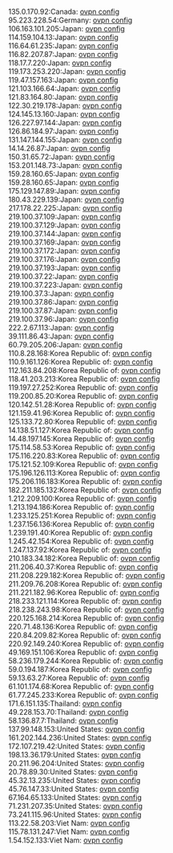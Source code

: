 135.0.170.92:Canada: [ovpn config](vpn/135_0_170_92.ovpn)  
95.223.228.54:Germany: [ovpn config](vpn/95_223_228_54.ovpn)  
106.163.101.205:Japan: [ovpn config](vpn/106_163_101_205.ovpn)  
114.159.104.13:Japan: [ovpn config](vpn/114_159_104_13.ovpn)  
116.64.61.235:Japan: [ovpn config](vpn/116_64_61_235.ovpn)  
116.82.207.87:Japan: [ovpn config](vpn/116_82_207_87.ovpn)  
118.17.7.220:Japan: [ovpn config](vpn/118_17_7_220.ovpn)  
119.173.253.220:Japan: [ovpn config](vpn/119_173_253_220.ovpn)  
119.47.157.163:Japan: [ovpn config](vpn/119_47_157_163.ovpn)  
121.103.166.64:Japan: [ovpn config](vpn/121_103_166_64.ovpn)  
121.83.164.80:Japan: [ovpn config](vpn/121_83_164_80.ovpn)  
122.30.219.178:Japan: [ovpn config](vpn/122_30_219_178.ovpn)  
124.145.13.160:Japan: [ovpn config](vpn/124_145_13_160.ovpn)  
126.227.97.144:Japan: [ovpn config](vpn/126_227_97_144.ovpn)  
126.86.184.97:Japan: [ovpn config](vpn/126_86_184_97.ovpn)  
131.147.144.155:Japan: [ovpn config](vpn/131_147_144_155.ovpn)  
14.14.26.87:Japan: [ovpn config](vpn/14_14_26_87.ovpn)  
150.31.65.72:Japan: [ovpn config](vpn/150_31_65_72.ovpn)  
153.201.148.73:Japan: [ovpn config](vpn/153_201_148_73.ovpn)  
159.28.160.65:Japan: [ovpn config](vpn/159_28_160_65.ovpn)  
159.28.160.65:Japan: [ovpn config](vpn/159_28_160_65.ovpn)  
175.129.147.89:Japan: [ovpn config](vpn/175_129_147_89.ovpn)  
180.43.229.139:Japan: [ovpn config](vpn/180_43_229_139.ovpn)  
217.178.22.225:Japan: [ovpn config](vpn/217_178_22_225.ovpn)  
219.100.37.109:Japan: [ovpn config](vpn/219_100_37_109.ovpn)  
219.100.37.129:Japan: [ovpn config](vpn/219_100_37_129.ovpn)  
219.100.37.144:Japan: [ovpn config](vpn/219_100_37_144.ovpn)  
219.100.37.169:Japan: [ovpn config](vpn/219_100_37_169.ovpn)  
219.100.37.172:Japan: [ovpn config](vpn/219_100_37_172.ovpn)  
219.100.37.176:Japan: [ovpn config](vpn/219_100_37_176.ovpn)  
219.100.37.193:Japan: [ovpn config](vpn/219_100_37_193.ovpn)  
219.100.37.22:Japan: [ovpn config](vpn/219_100_37_22.ovpn)  
219.100.37.223:Japan: [ovpn config](vpn/219_100_37_223.ovpn)  
219.100.37.3:Japan: [ovpn config](vpn/219_100_37_3.ovpn)  
219.100.37.86:Japan: [ovpn config](vpn/219_100_37_86.ovpn)  
219.100.37.87:Japan: [ovpn config](vpn/219_100_37_87.ovpn)  
219.100.37.96:Japan: [ovpn config](vpn/219_100_37_96.ovpn)  
222.2.67.113:Japan: [ovpn config](vpn/222_2_67_113.ovpn)  
39.111.86.43:Japan: [ovpn config](vpn/39_111_86_43.ovpn)  
60.79.205.206:Japan: [ovpn config](vpn/60_79_205_206.ovpn)  
110.8.28.168:Korea Republic of: [ovpn config](vpn/110_8_28_168.ovpn)  
110.9.161.126:Korea Republic of: [ovpn config](vpn/110_9_161_126.ovpn)  
112.163.84.208:Korea Republic of: [ovpn config](vpn/112_163_84_208.ovpn)  
118.41.203.213:Korea Republic of: [ovpn config](vpn/118_41_203_213.ovpn)  
119.197.27.252:Korea Republic of: [ovpn config](vpn/119_197_27_252.ovpn)  
119.200.85.20:Korea Republic of: [ovpn config](vpn/119_200_85_20.ovpn)  
120.142.51.28:Korea Republic of: [ovpn config](vpn/120_142_51_28.ovpn)  
121.159.41.96:Korea Republic of: [ovpn config](vpn/121_159_41_96.ovpn)  
125.133.72.80:Korea Republic of: [ovpn config](vpn/125_133_72_80.ovpn)  
14.138.51.127:Korea Republic of: [ovpn config](vpn/14_138_51_127.ovpn)  
14.48.197.145:Korea Republic of: [ovpn config](vpn/14_48_197_145.ovpn)  
175.114.58.53:Korea Republic of: [ovpn config](vpn/175_114_58_53.ovpn)  
175.116.220.83:Korea Republic of: [ovpn config](vpn/175_116_220_83.ovpn)  
175.121.52.109:Korea Republic of: [ovpn config](vpn/175_121_52_109.ovpn)  
175.196.126.113:Korea Republic of: [ovpn config](vpn/175_196_126_113.ovpn)  
175.206.116.183:Korea Republic of: [ovpn config](vpn/175_206_116_183.ovpn)  
182.211.185.132:Korea Republic of: [ovpn config](vpn/182_211_185_132.ovpn)  
1.212.209.100:Korea Republic of: [ovpn config](vpn/1_212_209_100.ovpn)  
1.213.194.186:Korea Republic of: [ovpn config](vpn/1_213_194_186.ovpn)  
1.233.125.251:Korea Republic of: [ovpn config](vpn/1_233_125_251.ovpn)  
1.237.156.136:Korea Republic of: [ovpn config](vpn/1_237_156_136.ovpn)  
1.239.191.40:Korea Republic of: [ovpn config](vpn/1_239_191_40.ovpn)  
1.245.42.154:Korea Republic of: [ovpn config](vpn/1_245_42_154.ovpn)  
1.247.137.92:Korea Republic of: [ovpn config](vpn/1_247_137_92.ovpn)  
210.183.34.182:Korea Republic of: [ovpn config](vpn/210_183_34_182.ovpn)  
211.206.40.37:Korea Republic of: [ovpn config](vpn/211_206_40_37.ovpn)  
211.208.229.182:Korea Republic of: [ovpn config](vpn/211_208_229_182.ovpn)  
211.209.76.208:Korea Republic of: [ovpn config](vpn/211_209_76_208.ovpn)  
211.221.182.96:Korea Republic of: [ovpn config](vpn/211_221_182_96.ovpn)  
218.233.121.114:Korea Republic of: [ovpn config](vpn/218_233_121_114.ovpn)  
218.238.243.98:Korea Republic of: [ovpn config](vpn/218_238_243_98.ovpn)  
220.125.168.214:Korea Republic of: [ovpn config](vpn/220_125_168_214.ovpn)  
220.71.48.136:Korea Republic of: [ovpn config](vpn/220_71_48_136.ovpn)  
220.84.209.82:Korea Republic of: [ovpn config](vpn/220_84_209_82.ovpn)  
220.92.149.240:Korea Republic of: [ovpn config](vpn/220_92_149_240.ovpn)  
49.169.151.106:Korea Republic of: [ovpn config](vpn/49_169_151_106.ovpn)  
58.236.179.244:Korea Republic of: [ovpn config](vpn/58_236_179_244.ovpn)  
59.0.194.187:Korea Republic of: [ovpn config](vpn/59_0_194_187.ovpn)  
59.13.63.27:Korea Republic of: [ovpn config](vpn/59_13_63_27.ovpn)  
61.101.174.68:Korea Republic of: [ovpn config](vpn/61_101_174_68.ovpn)  
61.77.245.233:Korea Republic of: [ovpn config](vpn/61_77_245_233.ovpn)  
171.6.151.135:Thailand: [ovpn config](vpn/171_6_151_135.ovpn)  
49.228.153.70:Thailand: [ovpn config](vpn/49_228_153_70.ovpn)  
58.136.87.7:Thailand: [ovpn config](vpn/58_136_87_7.ovpn)  
137.99.148.153:United States: [ovpn config](vpn/137_99_148_153.ovpn)  
161.202.144.236:United States: [ovpn config](vpn/161_202_144_236.ovpn)  
172.107.219.42:United States: [ovpn config](vpn/172_107_219_42.ovpn)  
198.13.36.179:United States: [ovpn config](vpn/198_13_36_179.ovpn)  
20.211.96.204:United States: [ovpn config](vpn/20_211_96_204.ovpn)  
20.78.89.30:United States: [ovpn config](vpn/20_78_89_30.ovpn)  
45.32.13.235:United States: [ovpn config](vpn/45_32_13_235.ovpn)  
45.76.147.33:United States: [ovpn config](vpn/45_76_147_33.ovpn)  
67.164.65.133:United States: [ovpn config](vpn/67_164_65_133.ovpn)  
71.231.207.35:United States: [ovpn config](vpn/71_231_207_35.ovpn)  
73.241.115.96:United States: [ovpn config](vpn/73_241_115_96.ovpn)  
113.22.58.203:Viet Nam: [ovpn config](vpn/113_22_58_203.ovpn)  
115.78.131.247:Viet Nam: [ovpn config](vpn/115_78_131_247.ovpn)  
1.54.152.133:Viet Nam: [ovpn config](vpn/1_54_152_133.ovpn)  
